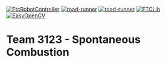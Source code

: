 
[![ FtcRobotController](https://img.shields.io/badge/FtcRobotController-v8.0-lightgrey)](https://github.com/FIRST-Tech-Challenge/FtcRobotController)
[![road-runner](https://img.shields.io/badge/road--runner-0.5.5-lightgrey)](https://github.com/acmerobotics/road-runner)
[![road-runner](https://img.shields.io/badge/ftc--dashboard-0.4.5-lightgrey)](https://github.com/acmerobotics/ftc-dashboard)
[![FTCLib](https://img.shields.io/badge/FTCLib-v2.0.1-lightgrey)](https://github.com/FTCLib/FTCLib)
[![EasyOpenCV](https://img.shields.io/badge/EasyOpenCV-v1.5.2-lightgrey)](https://github.com/OpenFTC/EasyOpenCV)

# Team 3123 - Spontaneous Combustion
